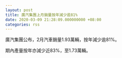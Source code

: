 ```yaml
---
layout: post
title: 廣汽集團上月銷量按年減少逾81%
date: 2020-03-09 21:28:09.000000000 +08:00
categories: rss
---
```


廣汽集團公布，2月汽車銷量1.93萬輛，按年減少逾81%。

期內產量按年亦減少近83%，至1.73萬輛。
